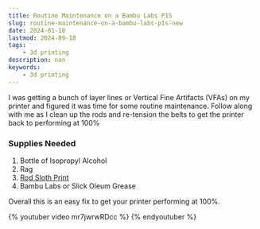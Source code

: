 ```yaml
---
title: Routine Maintenance on a Bambu Labs P1S
slug: routine-maintenance-on-a-bambu-labs-p1s-new
date: 2024-01-18
lastmod: 2024-09-18
tags:
    - 3d printing
description: nan
keywords:
    - 3d printing
---
```


I was getting a bunch of layer lines or Vertical Fine Artifacts (VFAs) on my printer and figured it was time for some routine maintenance. Follow along with me as I clean up the rods and re-tension the belts to get the printer back to performing at 100%

### Supplies Needed

1. Bottle of Isopropyl Alcohol
2. Rag
3. [Rod Sloth Print](https://makerworld.com/en/models/120092#profileId-129262)
4. Bambu Labs or Slick Oleum Grease

Overall this is an easy fix to get your printer performing at 100%.

{% youtuber video mr7jwrwRDcc %}
{% endyoutuber %}